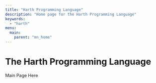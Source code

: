 ```yaml
---
title: "Harth Programming Language"
description: "Home page for the Harth Programming Language"
keywords: 
  - "harth"
menu:
  main:
    parent: "mn_home"
---
```


# The Harth Programming Language

Main Page Here
